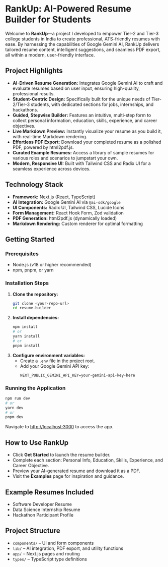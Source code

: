# RankUp: AI-Powered Resume Builder for Students

Welcome to **RankUp**—a project I developed to empower Tier-2 and Tier-3 college students in India to create professional, ATS-friendly resumes with ease. By harnessing the capabilities of Google Gemini AI, RankUp delivers tailored resume content, intelligent suggestions, and seamless PDF export, all within a modern, user-friendly interface.

## Project Highlights

- **AI-Driven Resume Generation:** Integrates Google Gemini AI to craft and evaluate resumes based on user input, ensuring high-quality, professional results.
- **Student-Centric Design:** Specifically built for the unique needs of Tier-2/Tier-3 students, with dedicated sections for jobs, internships, and hackathons.
- **Guided, Stepwise Builder:** Features an intuitive, multi-step form to collect personal information, education, skills, experience, and career objectives.
- **Live Markdown Preview:** Instantly visualize your resume as you build it, with real-time Markdown rendering.
- **Effortless PDF Export:** Download your completed resume as a polished PDF, powered by html2pdf.js.
- **Curated Example Resumes:** Access a library of sample resumes for various roles and scenarios to jumpstart your own.
- **Modern, Responsive UI:** Built with Tailwind CSS and Radix UI for a seamless experience across devices.

## Technology Stack

- **Framework:** Next.js (React, TypeScript)
- **AI Integration:** Google Gemini AI via `@ai-sdk/google`
- **UI Components:** Radix UI, Tailwind CSS, Lucide Icons
- **Form Management:** React Hook Form, Zod validation
- **PDF Generation:** html2pdf.js (dynamically loaded)
- **Markdown Rendering:** Custom renderer for optimal formatting

## Getting Started

### Prerequisites
- Node.js (v18 or higher recommended)
- npm, pnpm, or yarn

### Installation Steps
1. **Clone the repository:**
   ```bash
   git clone <your-repo-url>
   cd resume-builder
   ```
2. **Install dependencies:**
   ```bash
   npm install
   # or
   yarn install
   # or
   pnpm install
   ```
3. **Configure environment variables:**
   - Create a `.env` file in the project root.
   - Add your Google Gemini API key:
     ```env
     NEXT_PUBLIC_GEMINI_API_KEY=your-gemini-api-key-here
     ```

### Running the Application
```bash
npm run dev
# or
yarn dev
# or
pnpm dev
```
Navigate to [http://localhost:3000](http://localhost:3000) to access the app.

## How to Use RankUp
- Click **Get Started** to launch the resume builder.
- Complete each section: Personal Info, Education, Skills, Experience, and Career Objective.
- Preview your AI-generated resume and download it as a PDF.
- Visit the **Examples** page for inspiration and guidance.

## Example Resumes Included
- Software Developer Resume
- Data Science Internship Resume
- Hackathon Participant Profile

## Project Structure
- `components/` – UI and form components
- `lib/` – AI integration, PDF export, and utility functions
- `app/` – Next.js pages and routing
- `types/` – TypeScript type definitions
